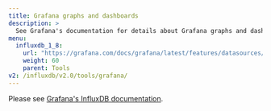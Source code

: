 ```yaml
---
title: Grafana graphs and dashboards
description: >
  See Grafana's documentation for details about Grafana graphs and dashboards.
menu:
  influxdb_1_8:
    url: "https://grafana.com/docs/grafana/latest/features/datasources/influxdb/"
    weight: 60
    parent: Tools
v2: /influxdb/v2.0/tools/grafana/
---
```


Please see [Grafana's InfluxDB documentation](https://grafana.com/docs/grafana/latest/features/datasources/influxdb/).
